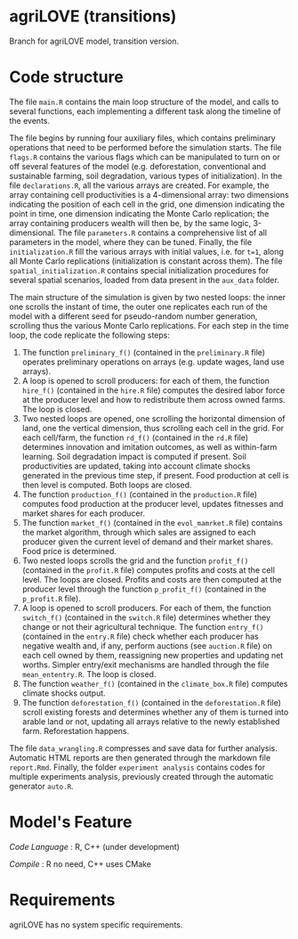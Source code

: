 # agriLOVE (transitions)
Branch for agriLOVE model, transition version.

# Code structure
The file `main.R` contains the main loop structure of the model, and calls to several functions, each implementing a different task along the timeline of the events.

The file begins by running four auxiliary files, which contains preliminary operations that need to be performed before the simulation starts. The file `flags.R` contains the various flags which can be manipulated to turn on or off several features of the model (e.g. deforestation, conventional and sustainable farming, soil degradation, various types of initialization). In the file `declarations.R`, all the various arrays are created. For example, the array containing cell productivities is a 4-dimensional array: two dimensions indicating the position of each cell in the grid, one dimension indicating the point in time, one dimension indicating the Monte Carlo replication; the array containing producers wealth will then be, by the same logic, 3-dimensional. The file `parameters.R` contains a comprehensive list of all parameters in the model, where they can be tuned. Finally, the file `initialization.R` fill the various arrays with initial values, i.e. for `t=1`, along all Monte Carlo replications (initialization is constant across them). The file `spatial_initialization.R` contains special initialization procedures for several spatial scenarios, loaded from data present in the `aux_data` folder.

The main structure of the simulation is given by two nested loops: the inner one scrolls the instant of time, the outer one replicates each run of the model with a different seed for pseudo-random number generation, scrolling thus the various Monte Carlo replications. 
For each step in the time loop, the code replicate the following steps:

1. The function `preliminary_f()` (contained in the `preliminary.R` file) operates preliminary operations on arrays (e.g. update wages, land use arrays).
2. A loop is opened to scroll producers: for each of them, the function `hire_f()` (contained in the `hire.R` file) computes the desired labor force at the producer level and how to redistribute them across owned farms. The loop is closed.
3. Two nested loops are opened, one scrolling the horizontal dimension of land, one the vertical dimension, thus scrolling each cell in the grid. For each cell/farm, the function `rd_f()` (contained in the `rd.R` file) determines innovation and imitation outcomes, as well as within-farm learning. Soil degradation impact is computed if present. Soil productivities are updated, taking into account climate shocks generated in the previous time step, if present. Food production at cell is then level is computed. Both loops are closed. 
4. The function `production_f()` (contained in the `production.R` file) computes food production at the producer level, updates fitnesses and market shares for each producer. 
5. The function `market_f()` (contained in the `evol_mamrket.R` file) contains the market algorithm, through which sales are assigned to each producer given the current level of demand and their market shares. Food price is determined. 
6. Two nested loops scrolls the grid and the function `profit_f()` (contained in the `profit.R` file) computes profits and costs at the cell level. The loops are closed. Profits and costs are then computed at the producer level through the function `p_profit_f()` (contained in the `p_profit.R` file).
7. A loop is opened to scroll producers. For each of them, the function `switch_f()` (contained in the `switch.R` file) determines whether they change or not their agricultural technique. The function `entry_f()` (contained in the `entry.R` file) check whether each producer has negative wealth and, if any, perform auctions (see `auction.R` file) on each cell owned by them, reassigning new properties and updating net worths. Simpler entry/exit mechanisms are handled through the file `mean_ententry.R`. The loop is closed.
8. The function `weather_f()` (contained in the `climate_box.R` file) computes climate shocks output.
9. The function `deforestation_f()` (contained in the `deforestation.R` file) scroll existing forests and determines whether any of them is turned into arable land or not, updating all arrays relative to the newly established farm. Reforestation happens.

The file `data_wrangling.R` compresses and save data for further analysis. Automatic HTML reports are then generated through the markdown file `report.Rmd`. Finally, the folder `experiment analysis` contains codes for multiple experiments analysis, previously created through the automatic generator `auto.R`.

# Model's Feature
*Code Language* : R, C++ (under development)

*Compile* : R no need, C++ uses CMake

# Requirements
agriLOVE has no system specific requirements.
